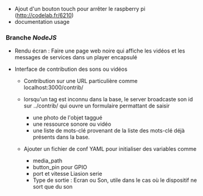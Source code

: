 - Ajout d'un bouton touch pour arrêter le raspberry pi (http://codelab.fr/6210)
- documentation usage

### Branche *NodeJS*
- Rendu écran : 
	Faire une page web noire qui affiche les vidéos et les messages de services dans un player encapsulé

- Interface de contribution des sons ou vidéos
	- Contribution sur une URL particulière comme localhost:3000/contrib/
	- lorsqu'un tag est inconnu dans la base, le server broadcaste son id sur ../contrib/
	qui ouvre un formulaire permattant de saisir 
		- une photo de l'objet taggué 
		- une ressource sonore ou vidéo
		- une liste de mots-clé provenant de la liste des mots-clé déjà présents dans la base.

	- Ajouter un fichier de conf YAML pour initialiser des variables comme 
		- media_path
		- button_pin pour GPIO
		- port et vitesse Liasion serie
		- Type de sortie : Ecran ou Son, utile dans le cas où le dispositif ne sort que du son 
